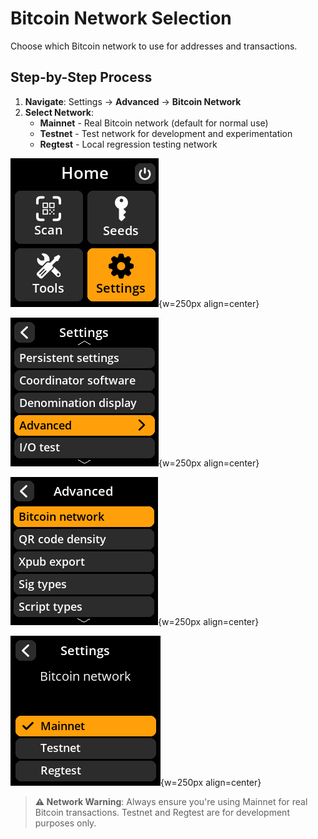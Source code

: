 # Bitcoin Network Selection

Choose which Bitcoin network to use for addresses and transactions.

## Step-by-Step Process

1. **Navigate**: Settings → **Advanced** → **Bitcoin Network**
2. **Select Network**:
   - **Mainnet** - Real Bitcoin network (default for normal use)
   - **Testnet** - Test network for development and experimentation
   - **Regtest** - Local regression testing network

![Settings selection menu](images/HomeScreenSettingsSelectView_dc_as_en.png){w=250px align=center}

![Advanced selection menu](images/SettingsMainMenuAdvancedSelectView_dc_as_en.png){w=250px align=center}

![Network selection menu](images/BitcoinNetworkSelectView_dc_as_en.png){w=250px align=center}

![Bitcoin network selection](images/SettingsEntryUpdateSelectionView_network_dc_as_en.png){w=250px align=center}

> **⚠️ Network Warning**: Always ensure you're using Mainnet for real Bitcoin transactions. Testnet and Regtest are for development purposes only.
